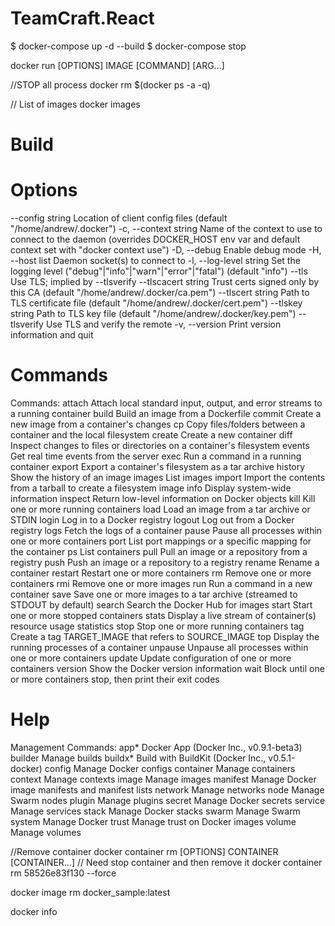 # TeamCraft.React

$ docker-compose up -d --build
$ docker-compose stop

docker run [OPTIONS] IMAGE [COMMAND] [ARG...]

//STOP all process
docker rm $(docker ps -a -q)

// List of images
docker images

# Build

# Options
--config string      Location of client config files (default "/home/andrew/.docker")
-c, --context string     Name of the context to use to connect to the daemon (overrides DOCKER_HOST env var and default context set with "docker context use")
-D, --debug              Enable debug mode
-H, --host list          Daemon socket(s) to connect to
-l, --log-level string   Set the logging level ("debug"|"info"|"warn"|"error"|"fatal") (default "info")
--tls                Use TLS; implied by --tlsverify
--tlscacert string   Trust certs signed only by this CA (default "/home/andrew/.docker/ca.pem")
--tlscert string     Path to TLS certificate file (default "/home/andrew/.docker/cert.pem")
--tlskey string      Path to TLS key file (default "/home/andrew/.docker/key.pem")
--tlsverify          Use TLS and verify the remote
-v, --version            Print version information and quit


# Commands
Commands:
attach      Attach local standard input, output, and error streams to a running container
build       Build an image from a Dockerfile
commit      Create a new image from a container's changes
cp          Copy files/folders between a container and the local filesystem
create      Create a new container
diff        Inspect changes to files or directories on a container's filesystem
events      Get real time events from the server
exec        Run a command in a running container
export      Export a container's filesystem as a tar archive
history     Show the history of an image
images      List images
import      Import the contents from a tarball to create a filesystem image
info        Display system-wide information
inspect     Return low-level information on Docker objects
kill        Kill one or more running containers
load        Load an image from a tar archive or STDIN
login       Log in to a Docker registry
logout      Log out from a Docker registry
logs        Fetch the logs of a container
pause       Pause all processes within one or more containers
port        List port mappings or a specific mapping for the container
ps          List containers
pull        Pull an image or a repository from a registry
push        Push an image or a repository to a registry
rename      Rename a container
restart     Restart one or more containers
rm          Remove one or more containers
rmi         Remove one or more images
run         Run a command in a new container
save        Save one or more images to a tar archive (streamed to STDOUT by default)
search      Search the Docker Hub for images
start       Start one or more stopped containers
stats       Display a live stream of container(s) resource usage statistics
stop        Stop one or more running containers
tag         Create a tag TARGET_IMAGE that refers to SOURCE_IMAGE
top         Display the running processes of a container
unpause     Unpause all processes within one or more containers
update      Update configuration of one or more containers
version     Show the Docker version information
wait        Block until one or more containers stop, then print their exit codes


# Help
Management Commands:
app*        Docker App (Docker Inc., v0.9.1-beta3)
builder     Manage builds
buildx*     Build with BuildKit (Docker Inc., v0.5.1-docker)
config      Manage Docker configs
container   Manage containers
context     Manage contexts
image       Manage images
manifest    Manage Docker image manifests and manifest lists
network     Manage networks
node        Manage Swarm nodes
plugin      Manage plugins
secret      Manage Docker secrets
service     Manage services
stack       Manage Docker stacks
swarm       Manage Swarm
system      Manage Docker
trust       Manage trust on Docker images
volume      Manage volumes



//Remove container
docker container rm [OPTIONS] CONTAINER [CONTAINER...]
// Need stop container and then remove it
docker container rm 58526e83f130 --force

docker image rm docker_sample:latest


docker info

